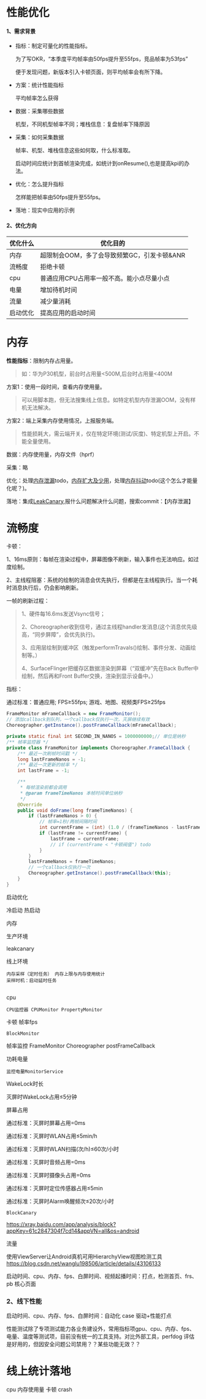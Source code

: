 # 性能优化

<h4>1、需求背景</h4>

- 指标：制定可量化的性能指标。

  为了写OKR，“本季度平均帧率由50fps提升至55fps，竞品帧率为53fps”

  便于发现问题，新版本引入卡顿页面，则平均帧率会有所下降。

- 方案：统计性能指标

  平均帧率怎么获得

- 数据：采集哪些数据

  机型，不同机型帧率不同；堆栈信息：复盘帧率下降原因

- 采集：如何采集数据

  帧率、机型、堆栈信息这些如何取，什么标准取。

  启动时间应统计到首帧渲染完成，如统计到onResume(),也是提高kpi的办法。

- 优化：怎么提升指标

  怎样能把帧率由50fps提升至55fps。

- 落地：现实中应用的示例

<h4>2、优化方向</h4>

| 优化什么 | 优化目的                                    |
| -------- | ------------------------------------------- |
| 内存     | 超限制会OOM，多了会导致频繁GC，引发卡顿&ANR |
| 流畅度   | 拒绝卡顿                                    |
| cpu      | 普通应用CPU占用率一般不高。能小点尽量小点   |
| 电量     | 增加待机时间                                |
| 流量     | 减少量消耗                                  |
| 启动优化 | 提高应用的启动时间                          |



# 内存

**性能指标**：限制内存占用量。

> 如：华为P30机型，前台时占用量<500M,后台时占用量<400M

方案1：使用一段时间，查看内存使用量。

> 可以用脚本跑，但无法搜集线上信息。如特定机型内存泄漏OOM，没有样机无法解决。

方案2：端上采集内存使用情况，上报服务端。

> 性能损耗大，需云端开关，仅在特定环境(测试/灰度)、特定机型上开启。不能全量使用。

数据：内存使用量，内存文件（hprf）

采集：略

优化：处理[内存泄漏]()todo，[内存扩大及少用]()，处理[内存抖动]()todo(这个怎么才能量化呢？)。

落地：集成[LeakCanary](),报什么问题解决什么问题，搜索commit：【内存泄漏】



# 流畅度

卡顿：

1、16ms原则：每帧在渲染过程中，屏幕图像不刷新，输入事件也无法响应。如过度绘制。

2、主线程阻塞：系统的绘制的消息会优先执行，但都是在主线程执行。当一个耗时消息执行后，仍会影响刷新。

一帧的刷新过程：

> 1、硬件每16.6ms发送Vsync信号；
>
> 2、Choreographer收到信号，通过主线程handler发消息(这个消息优先级高，“同步屏障”，会优先执行)。
>
> 3、应用层绘制到缓冲区（触发performTravals()绘制、事件分发、动画绘制等。）
>
> 4、SurfaceFlinger把缓存区数据渲染到屏幕（“双缓冲”先在Back Buffer中绘制，然后再和Front Buffer交换，渲染到显示设备中。）

指标：

通过标准：普通应用; FPS≥55fps; 游戏、地图、视频类FPS≥25fps



```java
FrameMonitor mFrameCallback = new FrameMonitor();
// 添加callback到队列，一个callback仅执行一次，灭屏继续有效
Choreographer.getInstance().postFrameCallback(mFrameCallback);

private static final int SECOND_IN_NANOS = 1000000000;// 单位是纳秒
/** 帧率监控器 */
private class FrameMonitor implements Choreographer.FrameCallback {
    /** 最近一次刷帧时间戳 */
    long lastFrameNanos = -1;
    /** 最近一次更新的帧率 */
    int lastFrame = -1;

    /**
     * 每帧渲染前都会调用
     * @param frameTimeNanos 本帧时间单位纳秒
     */
    @Override
    public void doFrame(long frameTimeNanos) {
        if (lastFrameNanos > 0) {
            // 帧率=1秒/两帧间隔时间
            int currentFrame = (int) (1.0 / (frameTimeNanos - lastFrameNanos) * SECOND_IN_NANOS);
            if (lastFrame != currentFrame) {
                lastFrame = currentFrame;
                // if (currentFrame < "卡顿阀值") todo
            }
        }
        lastFrameNanos = frameTimeNanos;
        // 一个callback仅执行一次
        Choreographer.getInstance().postFrameCallback(this);
    }
}
```





启动优化 

冷启动  热启动



内存

生产环境

leakcanary



线上环境

```
内存采样（定时任务） 内存上限与内存使用统计  
采样时机：启动延时任务
```

```

```



cpu

```
CPU监控器 CPUMonitor PropertyMonitor
```

卡顿 帧率fps

```
BlockMonitor
```

帧率监控  FrameMonitor Choreographer postFrameCallback



功耗电量

```
监控电量MonitorService
```

WakeLock时长

灭屏时WakeLock占用≤5分钟



屏幕占用

通过标准：灭屏时屏幕占用=0ms

通过标准：灭屏时WLAN占用≤5min/h

通过标准：灭屏时WLAN扫描(次/h)≤60次/小时

通过标准：灭屏时音频占用=0ms

通过标准：灭屏时摄像头占用=0ms

通过标准：灭屏时定位传感器占用≤5min

通过标准：灭屏时Alarm唤醒频次≤20次/小时





```
BlockCanary
```

https://xray.baidu.com/app/analysis/block?appKey=61c2847304f7cd14&appVN=all&os=android

流量

 使用ViewServer让Android真机可用HierarchyView视图检测工具
https://blog.csdn.net/wanglu198506/article/details/43106133





启动时间、cpu、内存、fps、白屏时间、视频起播时间：打点，检测首页、frs、pb 核心页面

### 2、线下性能

启动时间、cpu、内存、fps、白屏时间：自动化 case 驱动+性能打点

性能测试除了专项测试能力各业务建设外，常用指标项gpu、cpu、内存、fps、电量、温度等测试项，目前没有统一的工具支持。对比外部工具，perfdog 评估是好用的，但因安全问题公司禁用？？某些功能无效？？



# 线上统计落地



cpu 内存使用量  卡顿 crash

